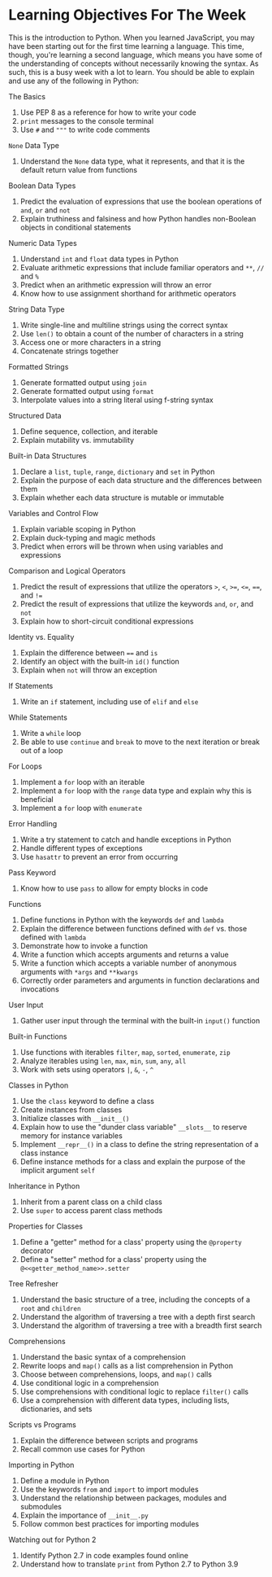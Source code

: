 # Learning Objectives For The Week

This is the introduction to Python. When you learned JavaScript, you may have
been starting out for the first time learning a language. This time, though,
you're learning a second language, which means you have some of the
understanding of concepts without necessarily knowing the syntax. As such, this
is a busy week with a lot to learn. You should be able to explain and use any
of the following in Python:

The Basics
1. Use PEP 8 as a reference for how to write your code
2. `print` messages to the console terminal
3. Use `#` and `"""` to write code comments

`None` Data Type
1. Understand the `None` data type, what it represents, and that it is the default return value from functions

Boolean Data Types
1. Predict the evaluation of expressions that use the boolean operations of `and`, `or` and `not`
2. Explain truthiness and falsiness and how Python handles non-Boolean objects in conditional statements

Numeric Data Types
1. Understand `int` and `float` data types in Python
2. Evaluate arithmetic expressions that include familiar operators and `**`, `//` and `%`
3. Predict when an arithmetic expression will throw an error
4. Know how to use assignment shorthand for arithmetic operators

String Data Type
1. Write single-line and multiline strings using the correct syntax
2. Use `len()` to obtain a count of the number of characters in a string
3. Access one or more characters in a string
4. Concatenate strings together

Formatted Strings
1. Generate formatted output using `join`
2. Generate formatted output using `format`
3. Interpolate values into a string literal using f-string syntax

Structured Data
1. Define sequence, collection, and iterable
2. Explain mutability vs. immutability

Built-in Data Structures
1. Declare a `list`, `tuple`, `range`, `dictionary` and `set` in Python
2. Explain the purpose of each data structure and the differences between them
3. Explain whether each data structure is mutable or immutable

Variables and Control Flow
1. Explain variable scoping in Python
2. Explain duck-typing and magic methods
3. Predict when errors will be thrown when using variables and expressions

Comparison and Logical Operators
1. Predict the result of expressions that utilize the operators `>`, `<`, `>=`, `<=`, `==`, and `!=`
2. Predict the result of expressions that utilize the keywords `and`, `or`, and `not`
3. Explain how to short-circuit conditional expressions

Identity vs. Equality
1. Explain the difference between `==` and `is`
2. Identify an object with the built-in `id()` function
3. Explain when `not` will throw an exception

If Statements
1. Write an `if` statement, including use of `elif` and `else`

While Statements
1. Write a `while` loop
2. Be able to use `continue` and `break` to move to the next iteration or break out of a loop

For Loops
1. Implement a `for` loop with an iterable
2. Implement a `for` loop with the `range` data type and explain why this is beneficial
3. Implement a `for` loop with `enumerate`

Error Handling
1. Write a try statement to catch and handle exceptions in Python
2. Handle different types of exceptions
3. Use `hasattr` to prevent an error from occurring

Pass Keyword
1. Know how to use `pass` to allow for empty blocks in code

Functions
1. Define functions in Python with the keywords `def` and `lambda`
2. Explain the difference between functions defined with `def` vs. those defined with `lambda`
3. Demonstrate how to invoke a function
4. Write a function which accepts arguments and returns a value
5. Write a function which accepts a variable number of anonymous arguments with `*args` and `**kwargs`
6. Correctly order parameters and arguments in function declarations and invocations

User Input
1. Gather user input through the terminal with the built-in `input()` function

Built-in Functions
1. Use functions with iterables `filter`, `map`, `sorted`, `enumerate`, `zip`
2. Analyze iterables using `len`, `max`, `min`, `sum`, `any`, `all`
3. Work with sets using operators `|`, `&`, `-`, `^`

Classes in Python
1. Use the `class` keyword to define a class
2. Create instances from classes
3. Initialize classes with `__init__()`
4. Explain how to use the "dunder class variable" `__slots__` to reserve memory for instance variables
5. Implement `__repr__()` in a class to define the string representation of a class instance
6. Define instance methods for a class and explain the purpose of the implicit argument `self`

Inheritance in Python
1. Inherit from a parent class on a child class
2. Use `super` to access parent class methods

Properties for Classes
1. Define a "getter" method for a class' property using the `@property` decorator
2. Define a "setter" method for a class' property using the `@<<getter_method_name>>.setter`

Tree Refresher
1. Understand the basic structure of a tree, including the concepts of a `root` and `children`
2. Understand the algorithm of traversing a tree with a depth first search
3. Understand the algorithm of traversing a tree with a breadth first search

Comprehensions
1. Understand the basic syntax of a comprehension
2. Rewrite loops and `map()` calls as a list comprehension in Python
3. Choose between comprehensions, loops, and `map()` calls
4. Use conditional logic in a comprehension
5. Use comprehensions with conditional logic to replace `filter()` calls
6. Use a comprehension with different data types, including lists, dictionaries, and sets

Scripts vs Programs
1. Explain the difference between scripts and programs
2. Recall common use cases for Python

Importing in Python
1. Define a module in Python
2. Use the keywords `from` and `import` to import modules
3. Understand the relationship between packages, modules and submodules
4. Explain the importance of `__init__.py`
5. Follow common best practices for importing modules

Watching out for Python 2
1. Identify Python 2.7 in code examples found online
2. Understand how to translate `print` from Python 2.7 to Python 3.9